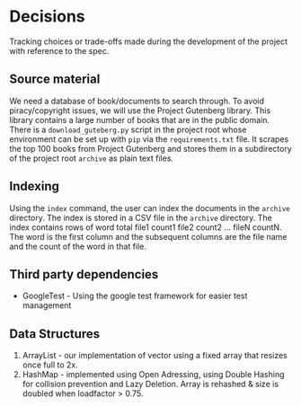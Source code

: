 # Decisions

Tracking choices or trade-offs made during the development of the project with reference to the spec.

## Source material

We need a database of book/documents to search through. To avoid piracy/copyright issues, we will use the Project Gutenberg library. This library contains a large number of books that are in the public domain.
There is a `download_guteberg.py` script in the project root whose environment can be set up with `pip` via the `requirements.txt` file. It scrapes the top 100 books from Project Gutenberg and stores them in a subdirectory of the project root `archive` as plain text files.


## Indexing
Using the `index` command, the user can index the documents in the `archive` directory. The index is stored in a CSV file in the `archive` directory. The index contains rows of word total file1 count1 file2 count2 ... fileN countN. The word is the first column and the subsequent columns are the file name and the count of the word in that file.


## Third party dependencies

- GoogleTest - Using the google test framework for easier test management

## Data Structures

1. ArrayList - our implementation of vector using a fixed array that resizes once full to 2x.
2. HashMap - implemented using Open Adressing, using Double Hashing for collision prevention and Lazy Deletion. Array is rehashed & size is doubled when loadfactor > 0.75.
